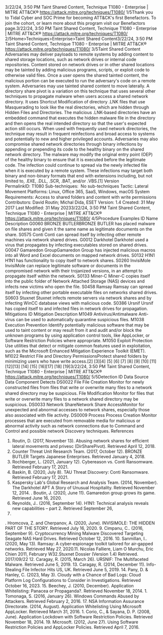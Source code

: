 3/22/24, 3:50 PM Taint Shared Content, Technique T1080 - Enterprise | MITRE ATT&CK®
https://attack.mitre.org/techniques/T1080/ 1/5Thank you to Tidal Cyber and SOC Prime for becoming ATT&CK's ﬁrst Benefactors. To join the cohort, or learn more about this program visit our
Benefactors page.3/22/24, 3:50 PM Taint Shared Content, Technique T1080 - Enterprise | MITRE ATT&CK®
https://attack.mitre.org/techniques/T1080/ 2/5Home>Techniques>Enterprise>Taint Shared Content3/22/24, 3:50 PM Taint Shared Content, Technique T1080 - Enterprise | MITRE ATT&CK®
https://attack.mitre.org/techniques/T1080/ 3/5Taint Shared Content
Adversaries may deliver payloads to remote systems by adding content to shared storage locations, such as network drives or internal code
repositories. Content stored on network drives or in other shared locations may be tainted by adding malicious programs, scripts, or exploit
code to otherwise valid ﬁles. Once a user opens the shared tainted content, the malicious portion can be executed to run the adversary's code
on a remote system. Adversaries may use tainted shared content to move laterally.
A directory share pivot is a variation on this technique that uses several other techniques to propagate malware when users access a shared
network directory. It uses Shortcut Modiﬁcation of directory .LNK ﬁles that use Masquerading to look like the real directories, which are
hidden through Hidden Files and Directories. The malicious .LNK-based directories have an embedded command that executes the hidden
malware ﬁle in the directory and then opens the real intended directory so that the user's expected action still occurs. When used with
frequently used network directories, the technique may result in frequent reinfections and broad access to systems and potentially to new
and higher privileged accounts. 
Adversaries may also compromise shared network directories through binary infections by appending or prepending its code to the healthy
binary on the shared network directory. The malware may modify the original entry point (OEP) of the healthy binary to ensure that it is
executed before the legitimate code. The infection could continue to spread via the newly infected ﬁle when it is executed by a remote
system. These infections may target both binary and non-binary formats that end with extensions including, but not limited to, .EXE, .DLL,
.SCR, .BAT, and/or .VBS.[1]
Version PermalinkID: T1080
Sub-techniques:  No sub-techniques
 
Tactic: Lateral Movement
 
Platforms: Linux, Oﬃce 365, SaaS, Windows, macOS
 
System Requirements: Access to shared folders and content with write permissions
Contributors: David Routin; Michal Dida, ESET
Version: 1.4
Created: 31 May 2017
Last Modiﬁed: 31 May 20233/22/24, 3:50 PM Taint Shared Content, Technique T1080 - Enterprise | MITRE ATT&CK®
https://attack.mitre.org/techniques/T1080/ 4/5Procedure Examples
ID Name Description
G0060 BRONZE
BUTLERBRONZE BUTLER has placed malware on ﬁle shares and given it the same name as legitimate documents
on the share.
S0575 Conti Conti can spread itself by infecting other remote machines via network shared drives.
G0012 Darkhotel Darkhotel used a virus that propagates by infecting executables stored on shared drives.
G0047 Gamaredon
GroupGamaredon Group has injected malicious macros into all Word and Excel documents on mapped network
drives.
S0132 H1N1 H1N1 has functionality to copy itself to network shares.
S0260 InvisiMole InvisiMole can replace legitimate software or documents in the compromised network with their trojanized
versions, in an attempt to propagate itself within the network.
S0133 Miner-C Miner-C copies itself into the public folder of Network Attached Storage (NAS) devices and infects new
victims who open the ﬁle.
S0458 Ramsay Ramsay can spread itself by infecting other portable executable ﬁles on networks shared drives.
S0603 Stuxnet Stuxnet infects remote servers via network shares and by infecting WinCC database views with malicious
code.
S0386 Ursnif Ursnif has copied itself to and infected ﬁles in network drives for propagation.
Mitigations
ID Mitigation Description
M1049 Antivirus/Antimalware Anti-virus can be used to automatically quarantine suspicious ﬁles.
M1038 Execution Prevention Identify potentially malicious software that may be used to taint content or may result from it
and audit and/or block the unknown programs by using application control tools, like
AppLocker, or Software Restriction Policies where appropriate. 
M1050 Exploit Protection Use utilities that detect or mitigate common features used in exploitation, such as the
Microsoft Enhanced Mitigation Experience Toolkit (EMET).
M1022 Restrict File and Directory
PermissionsProtect shared folders by minimizing users who have write access.[2]
[3][4]
[5]
[6]
[7]
[8]
[9]
[10]
[11]
[12][13]
[14]
[15]
[16][17] [18] [19]3/22/24, 3:50 PM Taint Shared Content, Technique T1080 - Enterprise | MITRE ATT&CK®
https://attack.mitre.org/techniques/T1080/ 5/5Detection
ID Data Source Data Component Detects
DS0022 File File Creation Monitor for newly constructed ﬁles from ﬁles that write or overwrite many ﬁles to a
network shared directory may be suspicious.
File Modiﬁcation Monitor for ﬁles that write or overwrite many ﬁles to a network shared directory may be
suspicious.
DS0033 Network ShareNetwork Share
AccessMonitor for unexpected and abnormal accesses to network shares, especially those
also associated with ﬁle activity.
DS0009 Process Process Creation Monitor processes that are executed from removable media for malicious or abnormal
activity such as network connections due to Command and Control and possible
network Discovery techniques.
References
1. Routin, D. (2017, November 13). Abusing network shares for
eﬃcient lateral movements and privesc (DirSharePivot).
Retrieved April 12, 2018.
2. Counter Threat Unit Research Team. (2017, October 12).
BRONZE BUTLER Targets Japanese Enterprises. Retrieved
January 4, 2018.
3. Rochberger, L. (2021, January 12). Cybereason vs. Conti
Ransomware. Retrieved February 17, 2021.
4. Baskin, B. (2020, July 8). TAU Threat Discovery: Conti
Ransomware. Retrieved February 17, 2021.
5. Kaspersky Lab's Global Research and Analysis Team. (2014,
November). The Darkhotel APT A Story of Unusual Hospitality.
Retrieved November 12, 2014.
 . Boutin, J. (2020, June 11). Gamaredon group grows its game.
Retrieved June 16, 2020.
7. Reynolds, J.. (2016, September 14). H1N1: Technical analysis
reveals new capabilities – part 2. Retrieved September 26,
2016.
 . Hromcova, Z. and Cherpanov, A. (2020, June). INVISIMOLE:
THE HIDDEN PART OF THE STORY. Retrieved July 16, 2020.
9. Cimpanu, C.. (2016, September 9). Cryptocurrency Mining
Malware Discovered Targeting Seagate NAS Hard Drives.
Retrieved October 12, 2016.
10. Sanmillan, I.. (2020, May 13). Ramsay: A cyber‑espionage
toolkit tailored for air‑gapped networks. Retrieved May 27,
2020.11. Nicolas Falliere, Liam O Murchu, Eric Chien 2011, February
W32.Stuxnet Dossier (Version 1.4) Retrieved. 2017/09/22
12. Caragay, R. (2015, March 26). URSNIF: The Multifaceted
Malware. Retrieved June 5, 2019.
13. Caragay, R. (2014, December 11). Info-Stealing File Infector
Hits US, UK. Retrieved June 5, 2019.
14. Pany, D. & Hanley, C. (2023, May 3). Cloudy with a Chance of
Bad Logs: Cloud Platform Log Conﬁgurations to Consider in
Investigations. Retrieved October 16, 2023.
15. Beechey, J. (2010, December). Application Whitelisting:
Panacea or Propaganda?. Retrieved November 18, 2014.
1 . Tomonaga, S. (2016, January 26). Windows Commands
Abused by Attackers. Retrieved February 2, 2016.
17. NSA Information Assurance Directorate. (2014, August).
Application Whitelisting Using Microsoft AppLocker. Retrieved
March 31, 2016.
1 . Corio, C., & Sayana, D. P. (2008, June). Application Lockdown
with Software Restriction Policies. Retrieved November 18,
2014.
19. Microsoft. (2012, June 27). Using Software Restriction
Policies and AppLocker Policies. Retrieved April 7, 2016.